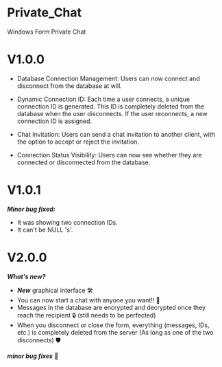 # Private_Chat
 Windows Form Private Chat

# V1.0.0

- Database Connection Management: Users can now connect and disconnect from the database at will.

- Dynamic Connection ID: Each time a user connects, a unique connection ID is generated. This ID is completely deleted from the database when the user disconnects. If the user reconnects, a new connection ID is assigned.

- Chat Invitation: Users can send a chat invitation to another client, with the option to accept or reject the invitation.

- Connection Status Visibility: Users can now see whether they are connected or disconnected from the database.

# V1.0.1
  ***Minor bug fixed:***
   - It was showing two connection IDs.
   - It can't be NULL 's'.

# V2.0.0
   ***What's new?***
  
   - ***New*** graphical interface 🛠️
   - You can now start a chat with anyone you want!! 💬
   - Messages in the database are encrypted and decrypted once they reach the recipient 🔒 (still needs to be perfected)
   - When you disconnect or close the form, everything (messages, IDs, etc.) is completely deleted from the server (As long as one of the two disconnects) 🛡️
  
***minor bug fixes*** 👾

